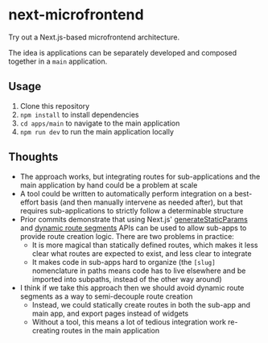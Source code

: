 # next-microfrontend

Try out a Next.js-based microfrontend architecture.

The idea is applications can be separately developed and composed together in a `main` application.

## Usage

1. Clone this repository
2. `npm install` to install dependencies
3. `cd apps/main` to navigate to the main application
4. `npm run dev` to run the main application locally

## Thoughts

- The approach works, but integrating routes for sub-applications and the main application by hand could be a problem at scale
- A tool could be written to automatically perform integration on a best-effort basis (and then manually intervene as needed after), but that requires sub-applications to strictly follow a determinable structure
- Prior commits demonstrate that using Next.js' [generateStaticParams](https://nextjs.org/docs/app/api-reference/functions/generate-static-params) and [dynamic route segments](https://nextjs.org/docs/app/building-your-application/routing/defining-routes#dynamic-segments) APIs can be used to allow sub-apps to provide route creation logic. There are two problems in practice:
  - It is more magical than statically defined routes, which makes it less clear what routes are expected to exist, and less clear to integrate
  - It makes code in sub-apps hard to organize (the `[slug]` nomenclature in paths means code has to live elsewhere and be imported into subpaths, instead of the other way around)
- I think if we take this approach then we should avoid dynamic route segments as a way to semi-decouple route creation
  - Instead, we could statically create routes in both the sub-app and main app, and export pages instead of widgets
  - Without a tool, this means a lot of tedious integration work re-creating routes in the main application